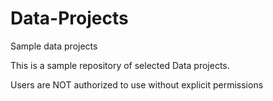 # Data-Projects
Sample data projects

This is a sample repository of selected Data projects. 

Users are NOT authorized to use without explicit permissions
